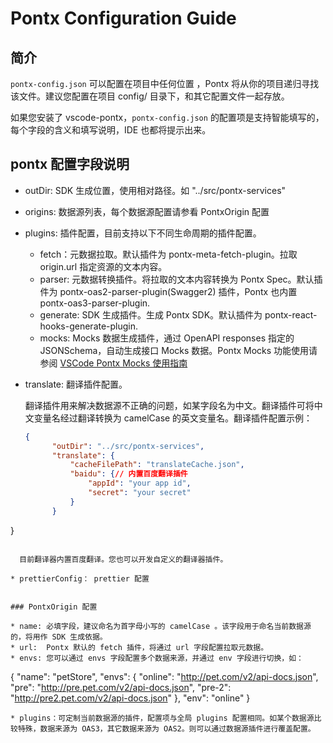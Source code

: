# Pontx Configuration Guide

## 简介

`pontx-config.json` 可以配置在项目中任何位置 ，Pontx 将从你的项目递归寻找该文件。建议您配置在项目 config/ 目录下，和其它配置文件一起存放。

如果您安装了 vscode-pontx，`pontx-config.json` 的配置项是支持智能填写的，每个字段的含义和填写说明，IDE 也都将提示出来。

## pontx 配置字段说明

* outDir: SDK 生成位置，使用相对路径。如 "../src/pontx-services"

* origins: 数据源列表，每个数据源配置请参看 PontxOrigin 配置
* plugins: 插件配置，目前支持以下不同生命周期的插件配置。
  * fetch：元数据拉取。默认插件为 pontx-meta-fetch-plugin。拉取 origin.url 指定资源的文本内容。
  * parser: 元数据转换插件。将拉取的文本内容转换为 Pontx Spec。默认插件为 pontx-oas2-parser-plugin(Swagger2) 插件，Pontx 也内置 pontx-oas3-parser-plugin.
  * generate: SDK 生成插件。生成 Pontx SDK。默认插件为 pontx-react-hooks-generate-plugin.
  * mocks: Mocks 数据生成插件，通过 OpenAPI responses 指定的 JSONSchema，自动生成接口 Mocks 数据。Pontx Mocks 功能使用请参阅 [VSCode Pontx Mocks 使用指南]()
* translate: 翻译插件配置。

    翻译插件用来解决数据源不正确的问题，如某字段名为中文。翻译插件可将中文变量名经过翻译转换为 camelCase 的英文变量名。翻译插件配置示例：

  ```json
  {
        "outDir": "../src/pontx-services",
        "translate": {
            "cacheFilePath": "translateCache.json",
            "baidu": {// 内置百度翻译插件
                "appId": "your app id",
                "secret": "your secret"
            }
        }
}
  ```

    目前翻译器内置百度翻译。您也可以开发自定义的翻译器插件。

* prettierConfig： prettier 配置


### PontxOrigin 配置

* name: 必填字段，建议命名为首字母小写的 camelCase 。该字段用于命名当前数据源的，将用作 SDK 生成依据。
* url:  Pontx 默认的 fetch 插件，将通过 url 字段配置拉取元数据。
* envs: 您可以通过 envs 字段配置多个数据来源，并通过 env 字段进行切换，如：

```
{
  "name": "petStore",
  "envs": {
    "online": "http://pet.com/v2/api-docs.json",
    "pre": "http://pre.pet.com/v2/api-docs.json",
    "pre-2": "http://pre2.pet.com/v2/api-docs.json"
  },
  "env": "online"
}
```
* plugins：可定制当前数据源的插件，配置项与全局 plugins 配置相同。如某个数据源比较特殊，数据来源为 OAS3，其它数据来源为 OAS2。则可以通过数据源插件进行覆盖配置。
